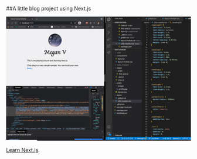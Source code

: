 ##A little blog project using Next.js

![screenshot](https://github.com/elbowgrrl/Next-js-Blog/blob/master/public/images/Screen%20Shot%202021-09-22%20at%2012.25.42%20PM.png)



[Learn Next.js](https://nextjs.org/learn).